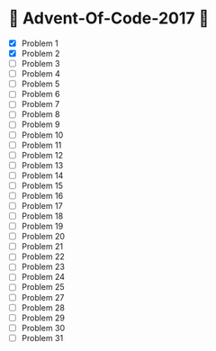# :christmas_tree: Advent-Of-Code-2017 :christmas_tree:

- [x] Problem 1
- [x] Problem 2
- [ ] Problem 3
- [ ] Problem 4
- [ ] Problem 5
- [ ] Problem 6
- [ ] Problem 7
- [ ] Problem 8
- [ ] Problem 9
- [ ] Problem 10
- [ ] Problem 11
- [ ] Problem 12
- [ ] Problem 13
- [ ] Problem 14
- [ ] Problem 15
- [ ] Problem 16
- [ ] Problem 17
- [ ] Problem 18
- [ ] Problem 19
- [ ] Problem 20
- [ ] Problem 21
- [ ] Problem 22
- [ ] Problem 23
- [ ] Problem 24
- [ ] Problem 25
- [ ] Problem 27
- [ ] Problem 28
- [ ] Problem 29
- [ ] Problem 30
- [ ] Problem 31
